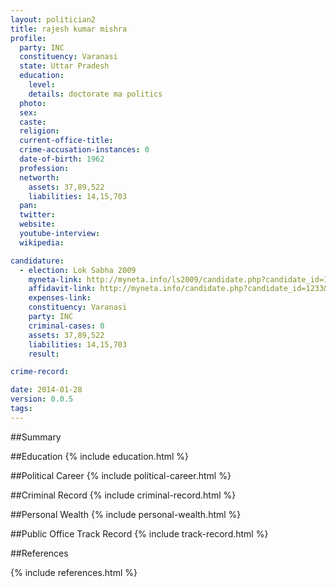 ```yaml
---
layout: politician2
title: rajesh kumar mishra
profile: 
  party: INC
  constituency: Varanasi
  state: Uttar Pradesh
  education: 
    level: 
    details: doctorate ma politics
  photo: 
  sex: 
  caste: 
  religion: 
  current-office-title: 
  crime-accusation-instances: 0
  date-of-birth: 1962
  profession: 
  networth: 
    assets: 37,89,522
    liabilities: 14,15,703
  pan: 
  twitter: 
  website: 
  youtube-interview: 
  wikipedia: 

candidature: 
  - election: Lok Sabha 2009
    myneta-link: http://myneta.info/ls2009/candidate.php?candidate_id=1233
    affidavit-link: http://myneta.info/candidate.php?candidate_id=1233&scan=original
    expenses-link: 
    constituency: Varanasi 
    party: INC
    criminal-cases: 0
    assets: 37,89,522
    liabilities: 14,15,703
    result:  

crime-record: 

date: 2014-01-28
version: 0.0.5
tags: 
---
```

##Summary


##Education
{% include education.html %}


##Political Career
{% include political-career.html %}


##Criminal Record
{% include criminal-record.html %}


##Personal Wealth
{% include personal-wealth.html %}


##Public Office Track Record
{% include track-record.html %}


##References


{% include references.html %}